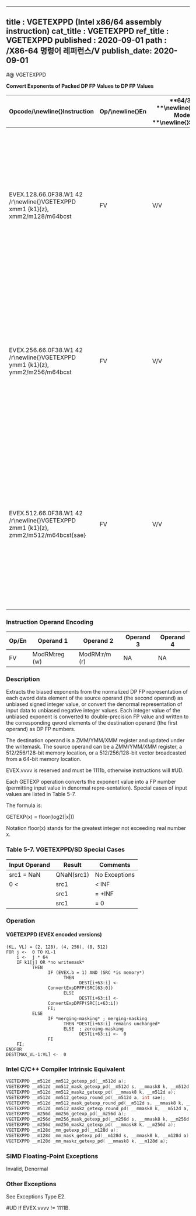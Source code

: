 ----------------------------
title : VGETEXPPD (Intel x86/64 assembly instruction)
cat_title : VGETEXPPD
ref_title : VGETEXPPD
published : 2020-09-01
path : /X86-64 명령어 레퍼런스/V
publish_date: 2020-09-01
----------------------------
#@ VGETEXPPD

**Convert Exponents of Packed DP FP Values to DP FP Values**

|**Opcode/**\newline{}**Instruction**|**Op/**\newline{}**En**|**64/32 **\newline{}**bit Mode **\newline{}**Support**|**CPUID **\newline{}**Feature **\newline{}**Flag**|**Description**|
|------------------------------------|-----------------------|------------------------------------------------------|--------------------------------------------------|---------------|
|EVEX.128.66.0F38.W1 42 /r\newline{}VGETEXPPD xmm1 {k1}{z}, xmm2/m128/m64bcst|FV|V/V|AVX512VL\newline{}AVX512F|Convert the exponent of packed double-precision floating-point values in the source operand to DP FP results representing unbiased integer exponents and stores the results in the destination register.|
|EVEX.256.66.0F38.W1 42 /r\newline{}VGETEXPPD ymm1 {k1}{z}, ymm2/m256/m64bcst|FV|V/V|AVX512VL\newline{}AVX512F|Convert the exponent of packed double-precision floating-point values in the source operand to DP FP results representing unbiased integer exponents and stores the results in the destination register.|
|EVEX.512.66.0F38.W1 42 /r\newline{}VGETEXPPD zmm1 {k1}{z}, zmm2/m512/m64bcst{sae}|FV|V/V|AVX512F|Convert the exponent of packed double-precision floating-point values in the source operand to DP FP results representing unbiased integer exponents and stores the results in the destination under writemask k1.|
### Instruction Operand Encoding


|Op/En|Operand 1|Operand 2|Operand 3|Operand 4|
|-----|---------|---------|---------|---------|
|FV|ModRM:reg (w)|ModRM:r/m (r)|NA|NA|
### Description


Extracts the biased exponents from the normalized DP FP representation of each qword data element of the source operand (the second operand) as unbiased signed integer value, or convert the denormal representation of input data to unbiased negative integer values. Each integer value of the unbiased exponent is converted to double-precision FP value and written to the corresponding qword elements of the destination operand (the first operand) as DP FP numbers. 

The destination operand is a ZMM/YMM/XMM register and updated under the writemask. The source operand can be a ZMM/YMM/XMM register, a 512/256/128-bit memory location, or a 512/256/128-bit vector broadcasted from a 64-bit memory location.

EVEX.vvvv is reserved and must be 1111b, otherwise instructions will #UD.

Each GETEXP operation converts the exponent value into a FP number (permitting input value in denormal repre-sentation). Special cases of input values are listed in Table 5-7.

The formula is:

GETEXP(x) = floor(log2(|x|)) 

Notation floor(x) stands for the greatest integer not exceeding real number x. 

### Table 5-7. VGETEXPPD/SD Special Cases


|**Input Operand**|**Result**|**Comments**|
|-----------------|----------|------------|
|src1 = NaN|QNaN(src1)|No Exceptions|
|0 < |src1| < INF|floor(log2(|src1|)) ||
|| src1| = +INF|+INF||
|| src1| = 0|-INF||

### Operation
#### VGETEXPPD (EVEX encoded versions)
```info-verb
(KL, VL) = (2, 128), (4, 256), (8, 512)
FOR j <-  0 TO KL-1
    i <-  j * 64
    IF k1[j] OR *no writemask*
          THEN 
                IF (EVEX.b = 1) AND (SRC *is memory*)
                      THEN
                            DEST[i+63:i] <-
                ConvertExpDPFP(SRC[63:0])
                      ELSE 
                            DEST[i+63:i] <-
                ConvertExpDPFP(SRC[i+63:i])
                FI;
          ELSE 
                IF *merging-masking* ; merging-masking
                      THEN *DEST[i+63:i] remains unchanged*
                      ELSE  ; zeroing-masking
                            DEST[i+63:i] <-  0
                FI
    FI;
ENDFOR
DEST[MAX_VL-1:VL] <-  0
```

### Intel C/C++ Compiler Intrinsic Equivalent

```cpp
VGETEXPPD __m512d _mm512_getexp_pd(__m512d a);
VGETEXPPD __m512d _mm512_mask_getexp_pd(__m512d s, __mmask8 k, __m512d a);
VGETEXPPD __m512d _mm512_maskz_getexp_pd( __mmask8 k, __m512d a);
VGETEXPPD __m512d _mm512_getexp_round_pd(__m512d a, int sae);
VGETEXPPD __m512d _mm512_mask_getexp_round_pd(__m512d s, __mmask8 k, __m512d a, int sae);
VGETEXPPD __m512d _mm512_maskz_getexp_round_pd( __mmask8 k, __m512d a, int sae);
VGETEXPPD __m256d _mm256_getexp_pd(__m256d a);
VGETEXPPD __m256d _mm256_mask_getexp_pd(__m256d s, __mmask8 k, __m256d a);
VGETEXPPD __m256d _mm256_maskz_getexp_pd( __mmask8 k, __m256d a);
VGETEXPPD __m128d _mm_getexp_pd(__m128d a);
VGETEXPPD __m128d _mm_mask_getexp_pd(__m128d s, __mmask8 k, __m128d a);
VGETEXPPD __m128d _mm_maskz_getexp_pd( __mmask8 k, __m128d a);
```
### SIMD Floating-Point Exceptions


Invalid, Denormal

### Other Exceptions


See Exceptions Type E2.

#UD If EVEX.vvvv != 1111B.

